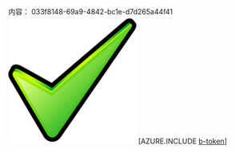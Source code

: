 内容： 033f8148-69a9-4842-bc1e-d7d265a44f41![图像](02dff8c6-0a75-4599-8326-e45124eefd42.png)
[AZURE.INCLUDE [b-token](59cb5970-b538-4055-9ccd-5efbf944fba2.md)]
